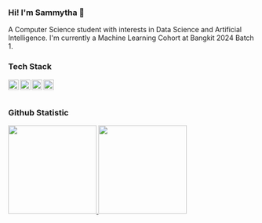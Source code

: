 ### Hi! I'm Sammytha 👋

A Computer Science student with interests in Data Science and Artificial Intelligence. 
I'm currently a Machine Learning Cohort at Bangkit 2024 Batch 1.

### Tech Stack
  <a href="https://reactjs.org/"><img align="left" alt="Python" title="Python" width="21px" src="https://iconape.com/python-3-logo-icon-svg-png.html" /></a>
  <a href="https://reactjs.org/"><img align="left" alt="SQL" title="SQL" width="21px" src="https://www.flaticon.com/free-icon/sql-server_2772128?term=sql&page=1&position=2&origin=tag&related_id=2772128" /></a>
  <a href="https://hapi.dev/"><img align="left" alt="Pandas" title="Pandas" width="21px" src="https://iconduck.com/icons/243723/pandas?shared" /></a>
  <a href="https://nextjs.org/"><img align="left" alt="TensorFlow" title="TensorFlow" width="21px" src="https://iconape.com/tensorflow-2-logo-icon-svg-png.html" /></a>
  <br>
  <br>

### Github Statistic
<p align="left">
<a href="https://github.com/dimasmds">
  <img height="180em" src="https://github-readme-stats-eight-theta.vercel.app/api?username=semidust&show_icons=true&theme=algolia&include_all_commits=true&count_private=true"/>
  <img height="180em" src="https://github-readme-stats-eight-theta.vercel.app/api/top-langs/?username=semidust&layout=compact&langs_count=8&theme=algolia"/>
</a>
</p>
